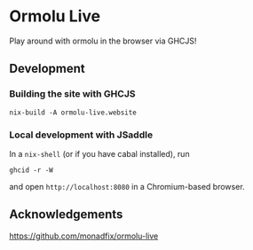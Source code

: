 # Ormolu Live

Play around with ormolu in the browser via GHCJS!

## Development

### Building the site with GHCJS

```
nix-build -A ormolu-live.website
```

### Local development with JSaddle

In a `nix-shell` (or if you have cabal installed), run

```
ghcid -r -W
```

and open `http://localhost:8080` in a Chromium-based browser.

## Acknowledgements

https://github.com/monadfix/ormolu-live
